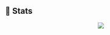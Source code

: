 ## 🤩 Stats
<div align="center">
  <img src="https://github-readme-stats.vercel.app/api/top-langs/?username=qdiaps&hide=html&theme=radical&locale=en">
</div>
